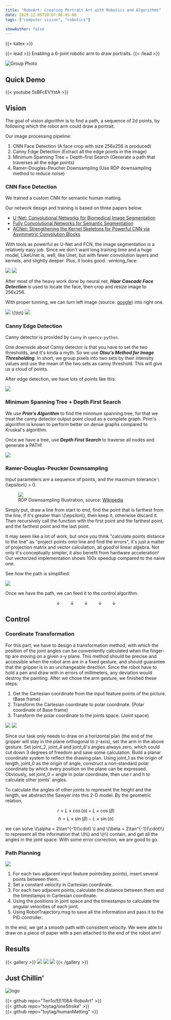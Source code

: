 ```yaml
---
title: "RoboArt: Creating Portrait Art with Robotics and Algorithms"
date: 2019-12-05T10:07:06-05:00
tags: ["computer vision", "robotics"]

showAuthor: false
---
```


{{< katex >}}

{{< lead >}}
Enabling a 6-joint robotic arm to draw portraits.
{{< /lead >}}

![Group Photo](featured.jpg "Left to Right: Zhenzhong Tang (me), Teng Xu, Ganlin Zhang, Ziyuan Hu, Weijie Lyu")

## Quick Demo

{{< youtube 5sBFcEVYstA >}}

## Vision

The goal of vision algorithm is to find a path, a sequence of 2d points, by following which the robot arm could draw a portrait.

Our image processing pipeline:

1. CNN Face Detection (A face crop with size 256x256 is produced)
2. Canny Edge Detection (Extract all the edge points in the image)
3. Minimum Spanning Tree + Depth-first Search (Generate a path that traverses all the edge points)
4. Ramer-Douglas-Peucher Downsampling (Use RDP downsampling method to reduce noise)

### CNN Face Detection

We trained a custom CNN for semantic human matting.

Our network design and training is based on three papers below:
- [U-Net: Convolutional Networks for Biomedical Image Segmentation](https://www.google.com/url?q=https%3A%2F%2Farxiv.org%2Fabs%2F1505.04597&sa=D&sntz=1&usg=AOvVaw2BS8Abhu7NmMBa017Rdjnr)
- [Fully Convolutional Networks for Semantic Segmentation](https://www.google.com/url?q=https%3A%2F%2Farxiv.org%2Fabs%2F1605.06211&sa=D&sntz=1&usg=AOvVaw3O5P7d2yu1NfT9Iu9bomUi)
- [ACNet: Strengthening the Kernel Skeletons for Powerful CNN via Asymmetric Convolution Blocks](https://www.google.com/url?q=https%3A%2F%2Farxiv.org%2Fabs%2F1908.03930&sa=D&sntz=1&usg=AOvVaw2odo-mX_7lgQI0Hy2N3KiT)

With tools as powerful as U-Net and FCN, the image segmentation is a relatively easy job. Since we don't want long training time and a huge model, LikeUnet is, well, like Unet, but with fewer convolution layers and kernels, and slightly deeper. Plus, it looks good. :winking_face:

<img src="img/vision/likeunet.png" class="inline grid-w45 rounded-md" loading="lazy" />
<img src="img/vision/demo.gif" class="inline grid-w50 rounded-md" loading="lazy" />

After most of the heavy work done by neural net, ***Haar Cascade Face Detection*** is used to locate the face, then crop and resize image to 256x256.

With proper tunning, we can turn left image (source: [google](https://www.google.com/url?sa=i&rct=j&q=&esrc=simg/&source=images&cd=&ved=2ahUKEwjDtLH6r8bmAhVDuZ4KHZIEAQ0QjRx6BAgBEAQ&url=http%3A%2F%2Fgoogle.com%2Fsearch%3Ftbm%3Disch%26q%3DTom%2BHardy&psig=AOvVaw3vUDgangqeFT4B_rP0YeQb&ust=1577005104844476)) into right one.

<img src="img/vision/original.png" class="inline grid-w30 rounded-md" loading="lazy" /> \\(\to\\) <img src="img/vision/step1.png" class="inline grid-w35 rounded-md" loading="lazy" />

### Canny Edge Detection

Canny detector is provided by `Canny` in `opencv-python`.

One downside about Canny detector is that you have to set the two thresholds, and it's kinda a myth. So we use ***Otsu's Method for Image Thresholding***. In short, we group pixels into two sets by their intensity values and use the mean of the two sets as canny threshold. This will give us a cloud of points.

After edge detection, we have lots of points like this:

<img src="img/vision/step2.png" class="grid-w70 rounded-md" loading="lazy" />

### Minimum Spanning Tree + Depth First Search

We use ***Prim's Algorithm*** to find the minimum spanning tree, for that we treat the canny detector output point cloud as a complete graph. Prim's algorithm is known to perform better on dense graphs compared to Kruskal's algorithm.

Once we have a tree, use ***Depth First Search*** to traverse all nodes and generate a PATH!

<img src="img/vision/step3.png" class="grid-w70 rounded-md" loading="lazy" />

### Ramer-Douglas-Peucker Downsampling

Input parameters are a sequence of points, and the maximum tolerance \\(\epsilon\\) > 0.

<!-- ![rdp](img/vision/rdp.gif "RDP Downsampling Illustration, source: [Wikipedia](https://en.wikipedia.org/wiki/Ramer%E2%80%93Douglas%E2%80%93Peucker_algorithm)") -->
<figure>
<img src="img/vision/rdp.gif" class="rounded-md"  loading="lazy" />
<figcaption>RDP Downsampling Illustration, source: <a href="https://en.wikipedia.org/wiki/Ramer%E2%80%93Douglas%E2%80%93Peucker_algorithm">Wikipedia</a></figcaption>
</figure>

Simply put, draw a line from start to end, find the point that is farthest from the line, if it's greater than \\(\epsilon\\), then keep it, otherwise discard it. Then recursively call the function with the first point and the farthest point, and the farthest point and the last point.

It may seem like a lot of work, but once you think "calculate points distance to the line" as "project points onto line and find the errors", it's just a matter of projection matrix and vector calculation, all good'ol linear algebra. Not only it's conceptually simpler, it also benefit from hardware acceleration! Our vectorized implementation shows 100x speedup compared to the naive one.

See how the path is simplified:

<img src="img/vision/step4.png" class="grid-w70" loading="lazy" />

Once we have the path, we can feed it to the control algorithm.

$$	\downarrow \qquad	\downarrow \qquad	\downarrow \qquad	\downarrow \qquad	\downarrow $$

## Control

### Coordinate Transformation

For this part, we have to design a transformation method, with which the position of the joint angles can be conveniently calculated when the finger-tip are moving on a given x-y plane. This method should be precise and accessible when the robot arm are in a fixed gesture, and should guarantee that the gripper is in an unchangeable direction. Since the robot have to hold a pen and draw with in errors of millimeters, any deviation would destroy the painting. After we chose the arm gesture, we finished these steps:

1. Get the Cartesian coordinate from the input feature points of the picture. (Base frame)
2. Transform the Cartesian coordinate to polar coordinate. (Polar coordinate of Base frame)
3. Transform the polar coordinate to the joints space. (Joint space)

<img src="img/control/sawyer.png" class="inline grid-w45 rounded-md" loading="lazy" />
<img src="img/control/configuration.png" class="inline grid-w55 rounded-md" loading="lazy" />

Since our task only needs to draw on a horizontal plan (the end of the gripper will stay in the plane orthogonal to z-axis), set the arm in the above gesture. Set joint_2, joint_4 and joint_6's angles always zero, which could cut down 3 degrees of freedom and save some calculation. Build a planar coordinate system to reflect the drawing plan. Using joint_1 as the origin of length, joint_0 as the origin of angle, construct a non-standard polar coordinate by which every position on the plane can be expressed. Obviously, set joint_0 = angle in polar coordinate, then use r and h to calculate other joints' angles.

To calculate the angles of other joints to represent the height and the length, we abstract the Sawyer into this 2-D model. By the geometric relation,

$$ r = L \times \cos(\alpha) + L \times \cos(\beta) $$
$$ h = L \times \sin(\beta) - L \times \sin(\alpha) $$

we can solve \\(\alpha = 2\tan^{-1}(\cdot) \\) and \\(\beta = 2\tan^{-1}(\cdot)\\) to represent all the information that \\(h\\) and \\(r\\) contain, and get all the angles in the joint space. With some error correction, we are good to go.


### Path Planning

<img src="img/control/path.png" class="grid-w50 rounded-md" loading="lazy" />

1. For each two adjacent input feature points(key points), insert several points between them.
2. Set a constant velocity in Cartesian coordinate.
3. For each two adjacent points, calculate the distance between them and the timestamps in Cartesian coordinate.
4. Using the positions in joint space and the timestamps to calculate the angular velocities of each joint.
5. Using RobotTrajectory.msg to save all the information and pass it to the PID controller.

In the end, we get a smooth path with consistent velocity. We were able to draw on a piece of paper with a pen attached to the end of the robot arm!

## Results

{{< gallery >}}
  <img src="img/results/1.jpeg" class="grid-w33 rounded-md" />
  <img src="img/results/2.jpeg" class="grid-w33 rounded-md" />
  <img src="img/results/3.jpeg" class="grid-w33 rounded-md" />
{{< /gallery >}}

## Just Chillin'
![logo](img/logo.png "The Logo I Designed for RoboArt :grinning_face_with_sweat:")

{{< github repo="Ten1o/EE106A-RoboArt" >}}
<br>
{{< github repo="toytag/oneStroke" >}}
<br>
{{< github repo="toytag/humanMatting" >}}
